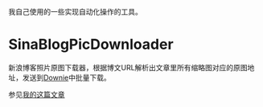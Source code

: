 我自己使用的一些实现自动化操作的工具。

# SinaBlogPicDownloader

新浪博客照片原图下载器，根据博文URL解析出文章里所有缩略图对应的原图地址，发送到[Downie](https://software.charliemonroe.net/downie)中批量下载。

参见[我的这篇文章](https://apqx.me/post/original/2021/12/12/关于-编程-的一件小事.html)